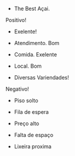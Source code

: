 - The Best Açai.

Positivo!

- Exelente!

- Atendimento. Bom

- Comida. Exelente 

- Local. Bom

- Diversas Variendades!


Negativo!

- Piso solto

- Fila de espera

- Preço alto

- Falta de espaço

- Lixeira proxima 
